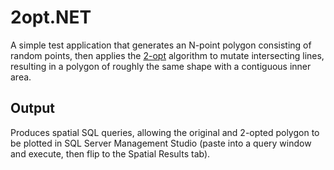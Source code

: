 # 2opt.NET

A simple test application that generates an N-point polygon consisting of random points, then applies the [2-opt](https://en.wikipedia.org/wiki/2-opt) algorithm to mutate intersecting lines, resulting in a polygon of roughly the same shape with a contiguous inner area.

## Output

Produces spatial SQL queries, allowing the original and 2-opted polygon to be plotted in SQL Server Management Studio (paste into a query window and execute, then flip to the Spatial Results tab).
